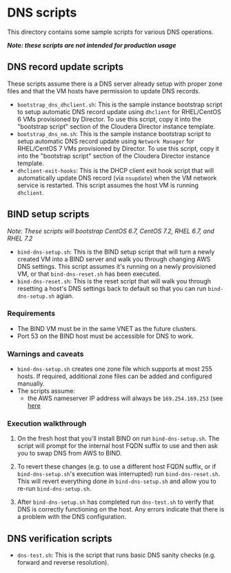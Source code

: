 # DNS scripts

This directory contains some sample scripts for various DNS operations.

**_Note: these scripts are not intended for production usage_**

## DNS record update scripts

These scripts assume there is a DNS server already setup with proper zone files and that the VM hosts have permission to update DNS records.

* `bootstrap_dns_dhclient.sh`: This is the sample instance bootstrap script to setup automatic DNS record update using `dhclient` for RHEL/CentOS 6 VMs provisioned by Director. To use this script, copy it into the "bootstrap script" section of the Cloudera Director instance template.
* `bootstrap_dns_nm.sh`: This is the sample instance bootstrap script to setup automatic DNS record update using `Network Manager` for RHEL/CentOS 7 VMs provisioned by Director. To use this script, copy it into the "bootstrap script" section of the Cloudera Director instance template.
* `dhclient-exit-hooks`: This is the DHCP client exit hook script that will automatically update DNS record (via `nsupdate`) when the VM network service is restarted. This script assumes the host VM is running `dhclient`.

## BIND setup scripts

_Note: These scripts will bootstrap CentOS 6.7, CentOS 7.2, RHEL 6.7, and RHEL 7.2_

* `bind-dns-setup.sh`: This is the BIND setup script that will turn a newly created VM into a BIND server and walk you through changing AWS DNS settings. This script assumes it's running on a newly provisioned VM, or that `bind-dns-reset.sh` has been executed.
* `bind-dns-reset.sh`: This is the reset script that will walk you through resetting a host's DNS settings back to default so that you can run `bind-dns-setup.sh` agian.

### Requirements

* The BIND VM must be in the same VNET as the future clusters.
* Port 53 on the BIND host must be accessible for DNS to work.

### Warnings and caveats

* `bind-dns-setup.sh` creates one zone file which supports at most 255 hosts. If required, additional zone files can be added and configured manually.
* The scripts assume:
    * the AWS nameserver IP address will always be `169.254.169.253` (see [here](http://docs.aws.amazon.com/AmazonVPC/latest/UserGuide/VPC_DHCP_Options.html#AmazonDNS)

### Execution walkthrough

1. On the fresh host that you'll install BIND on run `bind-dns-setup.sh`. The script will prompt for the internal host FQDN suffix to use and then ask you to swap DNS from AWS to BIND. 

1. To revert these changes (e.g. to use a different host FQDN suffix, or if `bind-dns-setup.sh`'s execution was interrupted) run `bind-dns-reset.sh`. This will revert everything done in `bind-dns-setup.sh` and allow you to re-run `bind-dns-setup.sh`.

1. After `bind-dns-setup.sh` has completed run `dns-test.sh` to verify that DNS is correctly functioning on the host. Any errors indicate that there is a problem with the DNS configuration.

## DNS verification scripts

* `dns-test.sh`: This is the script that runs basic DNS sanity checks (e.g. forward and reverse resolution).

